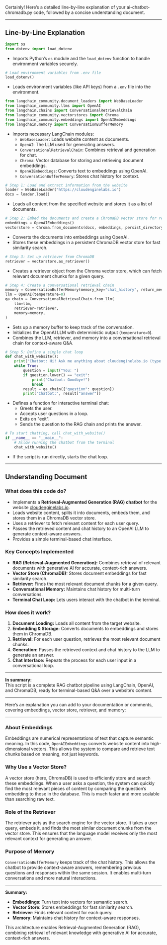 Certainly! Here’s a detailed line-by-line explanation of your ai-chatbot-chromadb.py code, followed by a concise understanding document.

---

## Line-by-Line Explanation

```python
import os
from dotenv import load_dotenv
```
- Imports Python’s `os` module and the `load_dotenv` function to handle environment variables securely.

```python
# Load environment variables from .env file
load_dotenv()
```
- Loads environment variables (like API keys) from a `.env` file into the environment.

```python
from langchain_community.document_loaders import WebBaseLoader
from langchain_community.llms import OpenAI
from langchain.chains import ConversationalRetrievalChain
from langchain_community.vectorstores import Chroma
from langchain_community.embeddings import OpenAIEmbeddings
from langchain.memory import ConversationBufferMemory
```
- Imports necessary LangChain modules:
  - `WebBaseLoader`: Loads website content as documents.
  - `OpenAI`: The LLM used for generating answers.
  - `ConversationalRetrievalChain`: Combines retrieval and generation for chat.
  - `Chroma`: Vector database for storing and retrieving document embeddings.
  - `OpenAIEmbeddings`: Converts text to embeddings using OpenAI.
  - `ConversationBufferMemory`: Stores chat history for context.

```python
# Step 1: Load and extract information from the website
loader = WebBaseLoader("https://cloudenginelabs.io")
docs = loader.load()
```
- Loads all content from the specified website and stores it as a list of documents.

```python
# Step 2: Embed the documents and create a ChromaDB vector store for retrieval
embeddings = OpenAIEmbeddings()
vectorstore = Chroma.from_documents(docs, embeddings, persist_directory="chroma_db")
```
- Converts the documents into embeddings using OpenAI.
- Stores these embeddings in a persistent ChromaDB vector store for fast similarity search.

```python
# Step 3: Set up retriever from ChromaDB
retriever = vectorstore.as_retriever()
```
- Creates a retriever object from the Chroma vector store, which can fetch relevant document chunks for a given query.

```python
# Step 4: Create a conversational retrieval chain
memory = ConversationBufferMemory(memory_key="chat_history", return_messages=True)
llm = OpenAI(temperature=0)
qa_chain = ConversationalRetrievalChain.from_llm(
    llm=llm,
    retriever=retriever,
    memory=memory,
)
```
- Sets up a memory buffer to keep track of the conversation.
- Initializes the OpenAI LLM with deterministic output (`temperature=0`).
- Combines the LLM, retriever, and memory into a conversational retrieval chain for context-aware Q&A.

```python
# Step 5: Define a simple chat loop
def chat_with_website():
    print("Chatbot: Hi! Ask me anything about cloudenginelabs.io (type 'exit' to quit)")
    while True:
        question = input("You: ")
        if question.lower() == "exit":
            print("Chatbot: Goodbye!")
            break
        result = qa_chain({"question": question})
        print("Chatbot:", result["answer"])
```
- Defines a function for interactive terminal chat:
  - Greets the user.
  - Accepts user questions in a loop.
  - Exits on "exit".
  - Sends the question to the RAG chain and prints the answer.

```python
# To start chatting, call chat_with_website()
if __name__ == "__main__":
    # Allow running the chatbot from the terminal
    chat_with_website()
```
- If the script is run directly, starts the chat loop.

---

## Understanding Document

### What does this code do?
- Implements a **Retrieval-Augmented Generation (RAG) chatbot** for the website [cloudenginelabs.io](https://cloudenginelabs.io).
- Loads website content, splits it into documents, embeds them, and stores them in a ChromaDB vector store.
- Uses a retriever to fetch relevant content for each user query.
- Passes the retrieved content and chat history to an OpenAI LLM to generate context-aware answers.
- Provides a simple terminal-based chat interface.

### Key Concepts Implemented
- **RAG (Retrieval-Augmented Generation):** Combines retrieval of relevant documents with generative AI for accurate, context-rich answers.
- **Vector Store (ChromaDB):** Stores document embeddings for fast similarity search.
- **Retriever:** Finds the most relevant document chunks for a given query.
- **Conversational Memory:** Maintains chat history for multi-turn conversations.
- **Terminal Chat Loop:** Lets users interact with the chatbot in the terminal.

### How does it work?
1. **Document Loading:** Loads all content from the target website.
2. **Embedding & Storage:** Converts documents to embeddings and stores them in ChromaDB.
3. **Retrieval:** For each user question, retrieves the most relevant document chunks.
4. **Generation:** Passes the retrieved context and chat history to the LLM to generate an answer.
5. **Chat Interface:** Repeats the process for each user input in a conversational loop.

---

**In summary:**  
This script is a complete RAG chatbot pipeline using LangChain, OpenAI, and ChromaDB, ready for terminal-based Q&A over a website’s content.

---

Here’s an explanation you can add to your documentation or comments, covering embeddings, vector store, retriever, and memory:

---

### **About Embeddings**
Embeddings are numerical representations of text that capture semantic meaning. In this code, `OpenAIEmbeddings` converts website content into high-dimensional vectors. This allows the system to compare and retrieve text chunks based on meaning, not just keywords.

### **Why Use a Vector Store?**
A vector store (here, ChromaDB) is used to efficiently store and search these embeddings. When a user asks a question, the system can quickly find the most relevant pieces of content by comparing the question’s embedding to those in the database. This is much faster and more scalable than searching raw text.

### **Role of the Retriever**
The retriever acts as the search engine for the vector store. It takes a user query, embeds it, and finds the most similar document chunks from the vector store. This ensures that the language model receives only the most relevant context for generating an answer.

### **Purpose of Memory**
`ConversationBufferMemory` keeps track of the chat history. This allows the chatbot to provide context-aware answers, remembering previous questions and responses within the same session. It enables multi-turn conversations and more natural interactions.

---

**Summary:**  
- **Embeddings**: Turn text into vectors for semantic search.
- **Vector Store**: Stores embeddings for fast similarity search.
- **Retriever**: Finds relevant content for each query.
- **Memory**: Maintains chat history for context-aware responses.

This architecture enables Retrieval-Augmented Generation (RAG), combining retrieval of relevant knowledge with generative AI for accurate, context-rich answers.